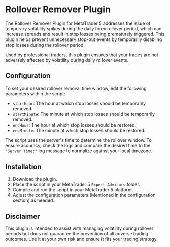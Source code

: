 # Rollover Remover Plugin

The Rollover Remover Plugin for MetaTrader 5 addresses the issue of temporary volatility spikes during the daily forex rollover period, which can increase spreads and result in stop losses being prematurely triggered. This plugin helps prevent unnecessary stop-out events by temporarily disabling stop losses during the rollover period.

Used by professional traders, this plugin ensures that your trades are not adversely affected by volatility during daily rollover events.

## Configuration

To set your desired rollover removal time window, edit the following parameters within the script:

- `startHour`: The hour at which stop losses should be temporarily removed.
- `startMinute`: The minute at which stop losses should be temporarily removed.
- `endHour`: The hour at which stop losses should be restored.
- `endMinute`: The minute at which stop losses should be restored.

The script uses the server's time to determine the rollover window. To ensure accuracy, check the logs and compare the desired time to the `"Server time:"` log message to normalize against your local timezone.

## Installation

1. Download the plugin.
2. Place the script in your MetaTrader 5 `Expert Advisors` folder.
3. Compile and run the script in your MetaTrader 5 platform.
4. Adjust the configuration parameters (Mentioned in the configuration section) as needed.

## Disclaimer

This plugin is intended to assist with managing volatility during rollover periods but does not guarantee the prevention of all adverse trading outcomes. Use it at your own risk and ensure it fits your trading strategy.
